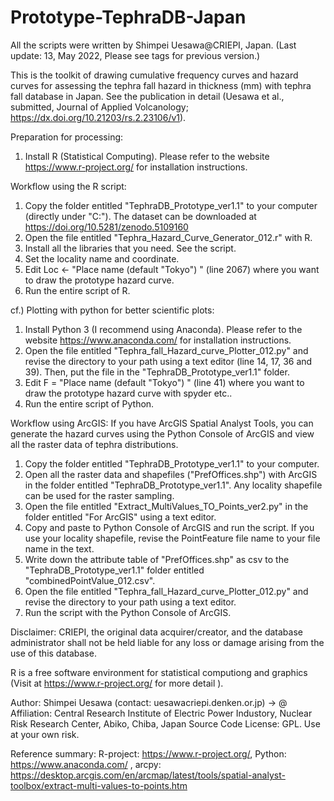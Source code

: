 # Prototype-TephraDB-Japan

All the scripts were written by Shimpei Uesawa@CRIEPI, Japan. 
(Last update: 13, May 2022, Please see tags for previous version.)

This is the toolkit of drawing cumulative frequency curves and hazard curves for assessing the tephra fall hazard in thickness (mm) with tephra fall database in Japan. 
See the publication in detail (Uesawa et al., submitted, Journal of Applied Volcanology; https://dx.doi.org/10.21203/rs.2.23106/v1). 

Preparation for processing:
1. Install R (Statistical Computing). Please refer to the website https://www.r-project.org/ for installation instructions.

Workflow using the R script:
1. Copy the folder entitled "TephraDB_Prototype_ver1.1" to your computer (directly under "C:"). The dataset can be downloaded at https://doi.org/10.5281/zenodo.5109160
2. Open the file entitled "Tephra_Hazard_Curve_Generator_012.r" with R.
3. Install all the libraries that you need. See the script.
4. Set the locality name and coordinate.
5. Edit Loc <- "Place name (default "Tokyo") " (line 2067) where you want to draw the prototype hazard curve.
6. Run the entire script of R.

cf.) Plotting with python for better scientific plots:
1. Install Python 3 (I recommend using Anaconda). Please refer to the website https://www.anaconda.com/ for installation instructions. 
2. Open the file entitled "Tephra_fall_Hazard_curve_Plotter_012.py" and revise the directory to your path using a text editor (line 14, 17, 36 and 39). Then, put the file in the "TephraDB_Prototype_ver1.1" folder.
4. Edit F = "Place name (default "Tokyo") " (line 41) where you want to draw the prototype hazard curve with spyder etc..
5. Run the entire script of Python.

Workflow using ArcGIS:
If you have ArcGIS Spatial Analyst Tools, you can generate the hazard curves using the Python Console of ArcGIS and view all the raster data of tephra distributions.
1. Copy the folder entitled "TephraDB_Prototype_ver1.1" to your computer. 
2. Open all the raster data and shapefiles ("PrefOffices.shp") with ArcGIS in the folder entitled "TephraDB_Prototype_ver1.1". Any locality shapefile can be used for the raster sampling.
3. Open the file entitled "Extract_MultiValues_TO_Points_ver2.py" in the folder entitled "For ArcGIS" using a text editor.
4. Copy and paste to Python Console of ArcGIS and run the script. If you use your locality shapefile, revise the PointFeature file name to your file name in the text.
5. Write down the attribute table of "PrefOffices.shp" as csv to the "TephraDB_Prototype_ver1.1" folder entitled "combinedPointValue_012.csv".
6. Open the file entitled "Tephra_fall_Hazard_curve_Plotter_012.py" and revise the directory to your path using a text editor.
11. Run the script with the Python Console of ArcGIS.

Disclaimer:
CRIEPI, the original data acquirer/creator, and the database administrator shall not be held liable for any loss or damage arising from the use of this database.

R is a free software environment for statistical computiong and graphics (Visit at https://www.r-project.org/ for more detail ).

Author: Shimpei Uesawa (contact: uesawa<at>criepi.denken.or.jp) <at> -> @
Affiliation: Central Research Institute of Electric Power Industory, Nuclear Risk Research Center, Abiko, Chiba, Japan
Source Code License: GPL. Use at your own risk.

Reference summary:
  R-project: https://www.r-project.org/,
  Python: https://www.anaconda.com/ ,
  arcpy: https://desktop.arcgis.com/en/arcmap/latest/tools/spatial-analyst-toolbox/extract-multi-values-to-points.htm
